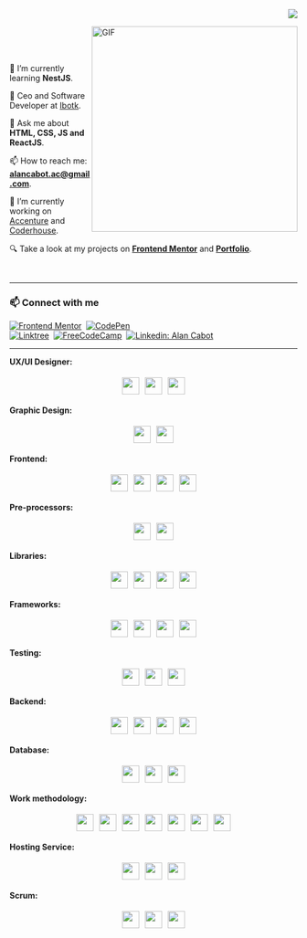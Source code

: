 <p align="right">
  <a href="https://github.com/alanmartinc"><img src="https://img.shields.io/github/followers/alanmartinc?label=follow&style=social" /></a>
</p>

<img align="right" alt="GIF" src="https://user-images.githubusercontent.com/90595158/211714560-d889e973-e44e-45bb-a4f1-6901c269837b.svg" width="360px"/>

<br>
<br>
<br>

🌱 I’m currently learning **NestJS**.

🦾 Ceo and Software Developer at [Ibotk](https://www.ibotk.com/).

💬 Ask me about **HTML, CSS, JS and ReactJS**.

📫 How to reach me: **alancabot.ac@gmail.com**.

🎯 I’m currently working on [Accenture](https://www.accenture.com/ar-es) and  [Coderhouse](https://www.coderhouse.com/).

🔍 Take a look at my projects on [**Frontend Mentor**](https://www.frontendmentor.io/profile/alanmartinc) and [**Portfolio**](https://portfolio-alan-martin-cabot.netlify.app/projects.html).

<br>

---

<h3 align="left">📫 Connect with me</h3>

<div align = "left"> 

[![Frontend Mentor](https://img.shields.io/badge/-Frontend%20Mentor-5F3DC4?style=for-the-badge&logo=FrontendMentor&logoColor=white&link=https://www.frontendmentor.io/profile/alanmartinc)](https://www.frontendmentor.io/profile/alanmartinc)&nbsp;
[![CodePen](https://img.shields.io/badge/-CodePen-000000?style=for-the-badge&logo=CodePen&logoColor=white&link=https://codepen.io/alanmartinc)](https://codepen.io/alanmartinc)
<br>
[![Linktree](https://img.shields.io/badge/-Linktree-39e09b?&style=for-the-badge&logo=linktree&logoColor=white&link=https://linktr.ee/alanmartinc)](https://linktr.ee/alanmartinc)&nbsp;
[![FreeCodeCamp](https://img.shields.io/badge/-FreeCodeCamp-0A0A23?style=for-the-badge&logo=FreeCodeCamp&logoColor=white&link=https://www.freecodecamp.org/alanmartinc)](https://www.freecodecamp.org/alanmartinc)&nbsp;
[![Linkedin: Alan Cabot](https://img.shields.io/badge/-linkedin-blue?style=for-the-badge&logo=Linkedin&logoColor=white&link=https://www.linkedin.com/in/alan-cabot)](https://www.linkedin.com/in/alan-cabot/)
  
</div>

---

**UX/UI Designer:** 

<div style="display: flex; flex-direction: row; justify-content: center;">
  <img src="https://cdn.svgporn.com/logos/adobe-xd.svg" width="30px" height="30px" hspace="5" vspace="5"/>
  <img src="https://cdn.svgporn.com/logos/figma.svg" width="30px" height="30px" hspace="5" vspace="5"/>
  <img src="https://cdn.svgporn.com/logos/sketch.svg" width="30px" height="30px" hspace="5" vspace="5"/>
</div>

**Graphic Design:** 

<div style="display: flex; flex-direction: row; justify-content: center;">
  <img src="https://cdn.svgporn.com/logos/adobe-illustrator.svg" width="30px" hspace="5" vspace="5"/>
  <img src="https://cdn.svgporn.com/logos/adobe-photoshop.svg" width="30px" hspace="5" vspace="5"/>
</div>

**Frontend:** 

<div style="display: flex; flex-direction: row; justify-content: center;">
  <img src="https://cdn.svgporn.com/logos/html-5.svg" width="30px" height="30px" hspace="5" vspace="5"/>
  <img src="https://cdn.svgporn.com/logos/css-3.svg" width="30px" height="30px" hspace="5" vspace="5"/>
  <img src="https://cdn.svgporn.com/logos/javascript.svg" width="30px" height="30px" hspace="5" vspace="5"/>
  <img src="https://cdn.svgporn.com/logos/typescript-icon.svg" width="30px" height="30px" hspace="5" vspace="5"/>
</div>

**Pre-processors:** 
 
<div style="display: flex; flex-direction: row; justify-content: center;">
  <img src="https://cdn.svgporn.com/logos/sass.svg" width="30px" height="30px" hspace="5" vspace="5"/>
  <img src="https://cdn.svgporn.com/logos/less.svg" width="30px" height="30px" hspace="5" vspace="5"/>
</div>

**Libraries:** 
 
<div style="display: flex; flex-direction: row; justify-content: center;">
  <img src="https://cdn.svgporn.com/logos/jquery.svg" width="30px" height="30px" hspace="5" vspace="5"/>
  <img src="https://cdn.svgporn.com/logos/immer.svg" width="30px" height="30px" hspace="5" vspace="5"/>
  <img src="https://cdn.svgporn.com/logos/ramda.svg" width="30px" height="30px" hspace="5" vspace="5"/>
  <img src="https://cdn.svgporn.com/logos/react.svg" width="30px" height="30px" hspace="5" vspace="5"/>
</div>

**Frameworks:** 
 
<div style="display: flex; flex-direction: row; justify-content: center;">
  <img src="https://cdn.svgporn.com/logos/bootstrap.svg" width="30px" height="30px" hspace="5" vspace="5"/>
  <img src="https://cdn.svgporn.com/logos/django-icon.svg" width="30px" height="30px" hspace="5" vspace="5"/>
  <img src="https://cdn.svgporn.com/logos/angular-icon.svg" width="30px" height="30px" hspace="5" vspace="5"/> 
  <img src="https://cdn.svgporn.com/logos/nextjs.svg" width="30px" height="30px" hspace="5" vspace="5"/>
</div>

**Testing:** 
 
<div style="display: flex; flex-direction: row; justify-content: center;">
  <img src="https://cdn.svgporn.com/logos/jest.svg" width="30px" height="30px" hspace="5" vspace="5"/>
  <img src="https://cdn.svgporn.com/logos/testing-library.svg" width="30px" height="30px" hspace="5" vspace="5"/>
  <img src="https://cdn.svgporn.com/logos/cypress.svg" width="30px" height="30px" hspace="5" vspace="5"/>
</div>

**Backend:** 
 
<div style="display: flex; flex-direction: row; justify-content: center;">
  <img src="https://cdn.svgporn.com/logos/nodejs-icon.svg" width="30px" height="30px" hspace="5" vspace="5"/>
  <img src="https://cdn.svgporn.com/logos/php.svg" width="30px" height="30px" hspace="5" vspace="5"/>
  <img src="https://cdn.svgporn.com/logos/python.svg" width="30px" height="30px" hspace="5" vspace="5"/>
  <img src="https://cdn.svgporn.com/logos/nestjs.svg" width="30px" height="30px" hspace="5" vspace="5"/>
</div>

**Database:** 
 
<div style="display: flex; flex-direction: row; justify-content: center;">
  <img src="https://cdn.svgporn.com/logos/mysql.svg" width="30px" height="30px" hspace="5" vspace="5"/>
  <img src="https://cdn.svgporn.com/logos/mongodb.svg" width="30px" height="30px" hspace="5" vspace="5"/> 
  <img src="https://cdn.svgporn.com/logos/typeorm.svg" width="30px" height="30px" hspace="5" vspace="5"/>
</div>

**Work methodology:** 
 
<div style="display: flex; flex-direction: row; justify-content: center;">
  <img src="https://cdn.svgporn.com/logos/jenkins.svg" width="30px" height="30px" hspace="5" vspace="5"/> 
  <img src="https://cdn.svgporn.com/logos/openshift.svg" width="30px" height="30px" hspace="5" vspace="5"/>  
  <img src="https://cdn.svgporn.com/logos/kibana.svg" width="30px" height="30px" hspace="5" vspace="5"/>  
  <img src="https://cdn.svgporn.com/logos/appdynamics.svg" width="30px" height="30px" hspace="5" vspace="5"/>
  <img src="https://cdn.svgporn.com/logos/docker-icon.svg" width="30px" height="30px" hspace="5" vspace="5"/> 
  <img src="https://cdn.svgporn.com/logos/postman.svg" width="30px" height="30px" hspace="5" vspace="5"/> 
  <img src="https://cdn.svgporn.com/logos/swagger.svg" width="30px" height="30px" hspace="5" vspace="5"/>
</div>

**Hosting Service:**

<div style="display: flex; flex-direction: row; justify-content: center;">
  <img src="https://cdn.svgporn.com/logos/github-icon.svg" width="30px" height="30px" hspace="5" vspace="5" />
  <img src="https://cdn.svgporn.com/logos/gitlab.svg" width="30px" height="30px" hspace="5" vspace="5"/>
  <img src="https://cdn.svgporn.com/logos/bitbucket.svg" width="30px" height="30px" hspace="5" vspace="5"/>  
</div>

**Scrum:** 

<div style="display: flex; flex-direction: row; justify-content: center;">
  <img src="https://cdn.svgporn.com/logos/jira.svg" width="30px" height="30px" hspace="5" vspace="5" /> 
  <img src="https://cdn.svgporn.com/logos/trello.svg" width="30px" height="30px" hspace="5" vspace="5" />  
  <img src="https://cdn.svgporn.com/logos/slack-icon.svg" width="30px" height="30px" hspace="5" vspace="5"/>
</div>
